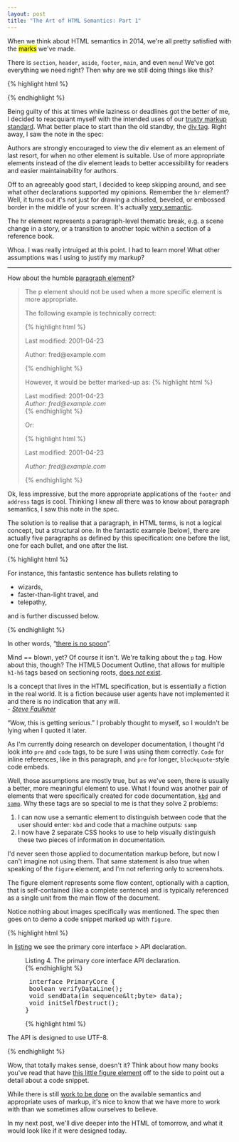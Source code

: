 ```yaml
---
layout: post
title: "The Art of HTML Semantics: Part 1"
---
```


When we think about HTML semantics in <time datetime="{{page.date}}" title="{{page.date}}">2014</time>, we're all pretty satisfied with the <mark>marks</mark> we've made.

There is `section`, `header`, `aside`, `footer`, `main`, and even `menu`! We've got everything we need right? Then why are we still doing things like this?

{% highlight html %}
<body class="article">
<div class="content">
{% endhighlight %}

Being guilty of this at times while laziness or deadlines got the better of me, I decided to reacquiant myself with the intended uses of our [trusty markup standard](). What better place to start than the old standby, the [div tag](http://www.w3.org/html/wg/drafts/html/master/grouping-content.html#the-div-element). Right away, I saw the note in the spec:

>
Authors are strongly encouraged to view the div element as an element of last resort, for when no other element is suitable. Use of more appropriate elements instead of the div element leads to better accessibility for readers and easier maintainability for authors.
>

Off to an agreeably good start, I decided to keep skipping around, and see what other declarations supported my opinions. Remember the `hr` element? Well, it turns out it's not just for drawing a chiseled, beveled, or embossed border in the middle of your screen. It's actually [very semantic](http://www.w3.org/html/wg/drafts/html/master/grouping-content.html#the-hr-element). 

>
The hr element represents a paragraph-level thematic break, e.g. a scene change in a story, or a transition to another topic within a section of a reference book.
>

Whoa. I was really intruiged at this point. I had to learn more! What other assumptions was I using to justify my markup? 
<hr/>

How about the humble [paragraph element](http://www.w3.org/html/wg/drafts/html/master/grouping-content.html#the-p-element)? 

<blockquote>
The p element should not be used when a more specific element is more appropriate.

The following example is technically correct:

{% highlight html %}
<section>
 <p>Last modified: 2001-04-23</p>
 <p>Author: fred@example.com</p>
</section>
{% endhighlight %}

However, it would be better marked-up as:
{% highlight html %}
<section>
 <footer>Last modified: 2001-04-23</footer>
 <address>Author: fred@example.com</address>
</section>
{% endhighlight %}

Or:

{% highlight html %}
<section>
 <footer>
  <p>Last modified: 2001-04-23</p>
  <address>Author: fred@example.com</address>
 </footer>
</section>

{% endhighlight %}
</blockquote>

Ok, less impressive, but the more appropriate applications of the `footer` and `address` tags is cool. Thinking I knew all there was to know about paragraph semantics, I saw this note in the spec.

>
The solution is to realise that a paragraph, in HTML terms, is not a logical concept, but a structural one. In the fantastic example [below], there are actually five paragraphs as defined by this specification: one before the list, one for each bullet, and one after the list.

{% highlight html %}
<p>For instance, this fantastic sentence has bullets relating to</p>
<ul><li>wizards,
 <li>faster-than-light travel, and
 <li>telepathy,</ul>
<p>and is further discussed below.</p>
{% endhighlight %}

In other words, “[there is no spoon](http://www.youtube.com/watch?v=XO0pcWxcROI)”. 

Mind == blown, yet? Of course it isn't. We're talking about the `p` tag. How about this, though? The HTML5 Document Outline, that allows for multiple `h1-h6` tags based on sectioning roots, [does *not* exist](http://blog.paciellogroup.com/2013/10/html5-document-outline/). 

>
Is a concept that lives in the HTML specification, but is essentially a fiction in the real world. It is a fiction because user agents have not implemented it and there is no indication that any will.  
<cite>- [Steve Faulkner](twitter.com/stevefaulkner)</cite>
>

“Wow, this is getting serious.” I probably thought to myself, so I wouldn't be lying when I quoted it later. 

As I'm currently doing research on developer documentation, I thought I'd look into `pre` and `code` tags, to be sure I was using them correctly. `Code` for inline references, like in this paragraph, and `pre` for longer, `blockquote`-style code embeds. 

Well, those assumptions are mostly true, but as we've seen, there is usually a better, more meaningful element to use. What I found was another pair of elements that were specifically created for code documentation, [`kbd`](http://www.w3.org/html/wg/drafts/html/master/text-level-semantics.html#the-kbd-element) and [`samp`](http://www.w3.org/html/wg/drafts/html/master/text-level-semantics.html#the-samp-element). Why these tags are so special to me is that they solve 2 problems: 

<ol>
<li> I can now use a semantic element to distinguish between code that the user should enter: <code>kbd</code> and code that a machine outputs: <code>samp</code></li>
<li>I now have 2 separate CSS hooks to use to help visually distinguish these two pieces of information in documentation. </li>
</ol>

I'd never seen those applied to documentation markup before, but now I can't imagine not using them. That same statement is also true when speaking of the `figure` element, and I'm not referring only to screenshots. 

>
The figure element represents some flow content, optionally with a caption, that is self-contained (like a complete sentence) and is typically referenced as a single unit from the main flow of the document.
>

Notice nothing about images specifically was mentioned. The spec then goes on to demo a code snippet marked up with `figure`. 

{% highlight html %}
<p>In <a href="#l4">listing</a> we see the primary core interface
> API declaration.</p>
<figure id="l4">
 <figcaption>Listing 4. The primary core interface API declaration.</figcaption>
{% endhighlight %}

<pre>
 interface PrimaryCore {
 boolean verifyDataLine();
 void sendData(in sequence&amp;lt;byte> data);
 void initSelfDestruct();
}
</pre>

{% highlight html %}
</figure>
<p>The API is designed to use UTF-8.</p>
{% endhighlight %}

Wow, that totally makes sense, doesn't it? Think about how many books you've read that have [this little figure element](http://www.codinghorror.com/blog/2007/12/on-the-meaning-of-coding-horror.html) off to the side to point out a detail about a code snippet. 

While there is still [work to be done](http://alistapart.com/comments/battle-for-the-body-field#336421) on the available semantics and appropriate uses of markup, it's nice to know that we have more to work with than we sometimes allow ourselves to believe. 

In my next post, we'll dive deeper into the HTML of tomorrow, and what it would look like if it were designed today. 